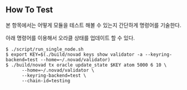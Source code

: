 ## How To Test
본 항목에서는 어떻게 모듈을 테스트 해볼 수 있는지 간단하게 명령어를 기술한다.

아래 명령어를 이용해서 오라클 상태를 업데이트 할 수 있다.
```shell
$ ./script/run_single_node.sh
$ export KEY=$(./build/novad keys show validator -a --keyring-backend=test --home=~/.novad/validator)
$ ./build/novad tx oracle update_state $KEY atom 5000 6 10 \
      --home=~/.novad/validator \
      --keyring-backend=test \
      --chain-id=testing
```